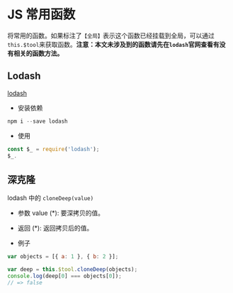# JS 常用函数

将常用的函数。如果标注了`【全局】`表示这个函数已经挂载到全局，可以通过`this.$tool`来获取函数。**注意：本文未涉及到的函数请先在`lodash`官网查看有没有相关的函数方法。**

## Lodash

[lodash](https://www.lodashjs.com/docs)

- 安装依赖

```js
npm i --save lodash
```

- 使用

```js
const $_ = require('lodash');
$_.
```

## 深克隆 <Badge text="全局"/>

lodash 中的 `cloneDeep(value)`

- 参数
  value (\*): 要深拷贝的值。
- 返回
  (\*): 返回拷贝后的值。

- 例子

```js
var objects = [{ a: 1 }, { b: 2 }];

var deep = this.$tool.cloneDeep(objects);
console.log(deep[0] === objects[0]);
// => false
```
